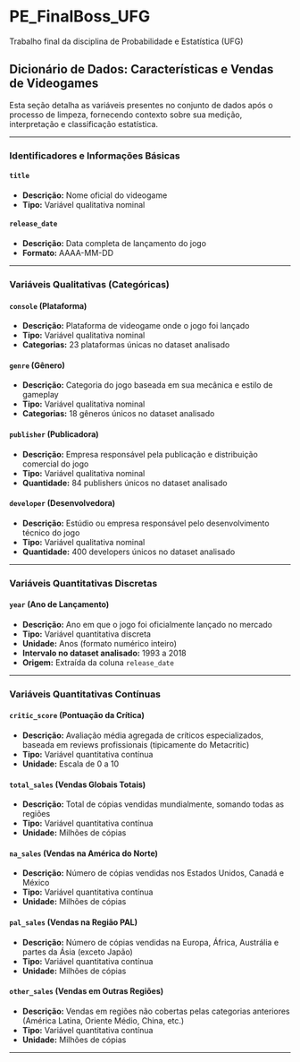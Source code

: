 # PE_FinalBoss_UFG
Trabalho final da disciplina de Probabilidade e Estatística (UFG)

## **Dicionário de Dados: Características e Vendas de Videogames**

Esta seção detalha as variáveis presentes no conjunto de dados após o processo de limpeza, fornecendo contexto sobre sua medição, interpretação e classificação estatística.

---

### **Identificadores e Informações Básicas**

#### `title`
- **Descrição:** Nome oficial do videogame
- **Tipo:** Variável qualitativa nominal

#### `release_date`
- **Descrição:** Data completa de lançamento do jogo
- **Formato:** AAAA-MM-DD

---

### **Variáveis Qualitativas (Categóricas)**

#### `console` (Plataforma)
- **Descrição:** Plataforma de videogame onde o jogo foi lançado
- **Tipo:** Variável qualitativa nominal
- **Categorias:** 23 plataformas únicas no dataset analisado

#### `genre` (Gênero)
- **Descrição:** Categoria do jogo baseada em sua mecânica e estilo de gameplay
- **Tipo:** Variável qualitativa nominal
- **Categorias:** 18 gêneros únicos no dataset analisado

#### `publisher` (Publicadora)
- **Descrição:** Empresa responsável pela publicação e distribuição comercial do jogo
- **Tipo:** Variável qualitativa nominal
- **Quantidade:** 84 publishers únicos no dataset analisado

#### `developer` (Desenvolvedora)
- **Descrição:** Estúdio ou empresa responsável pelo desenvolvimento técnico do jogo
- **Tipo:** Variável qualitativa nominal
- **Quantidade:** 400 developers únicos no dataset analisado

---

### **Variáveis Quantitativas Discretas**

#### `year` (Ano de Lançamento)
- **Descrição:** Ano em que o jogo foi oficialmente lançado no mercado
- **Tipo:** Variável quantitativa discreta
- **Unidade:** Anos (formato numérico inteiro)
- **Intervalo no dataset analisado:** 1993 a 2018
- **Origem:** Extraída da coluna `release_date`
---

### **Variáveis Quantitativas Contínuas**

#### `critic_score` (Pontuação da Crítica)
- **Descrição:** Avaliação média agregada de críticos especializados, baseada em reviews profissionais (tipicamente do Metacritic)
- **Tipo:** Variável quantitativa contínua
- **Unidade:** Escala de 0 a 10

#### `total_sales` (Vendas Globais Totais)
- **Descrição:** Total de cópias vendidas mundialmente, somando todas as regiões
- **Tipo:** Variável quantitativa contínua
- **Unidade:** Milhões de cópias

#### `na_sales` (Vendas na América do Norte)
- **Descrição:** Número de cópias vendidas nos Estados Unidos, Canadá e México
- **Tipo:** Variável quantitativa contínua
- **Unidade:** Milhões de cópias

#### `pal_sales` (Vendas na Região PAL)
- **Descrição:** Número de cópias vendidas na Europa, África, Austrália e partes da Ásia (exceto Japão)
- **Tipo:** Variável quantitativa contínua
- **Unidade:** Milhões de cópias

#### `other_sales` (Vendas em Outras Regiões)
- **Descrição:** Vendas em regiões não cobertas pelas categorias anteriores (América Latina, Oriente Médio, China, etc.)
- **Tipo:** Variável quantitativa contínua
- **Unidade:** Milhões de cópias
---